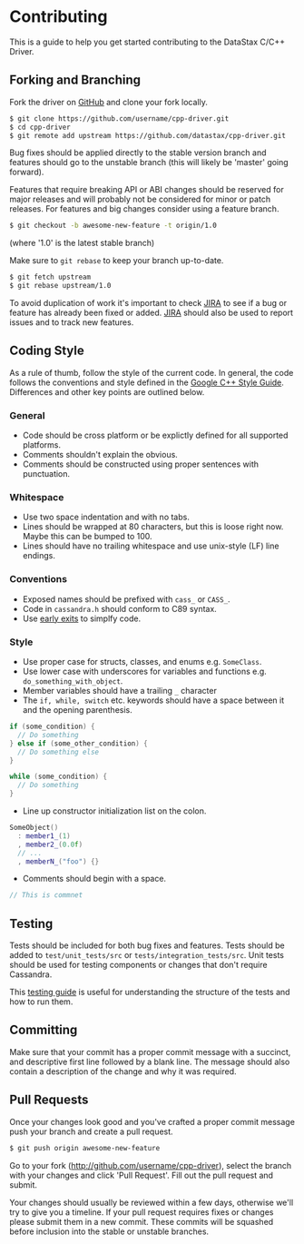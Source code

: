# Contributing

This is a guide to help you get started contributing to the DataStax C/C++ Driver.

## Forking and Branching

Fork the driver on [GitHub](https://github.com/datastax/cpp-driver/) and clone
your fork locally.

```bash
$ git clone https://github.com/username/cpp-driver.git
$ cd cpp-driver
$ git remote add upstream https://github.com/datastax/cpp-driver.git
```

Bug fixes should be applied directly to the stable version branch and
features should go to the unstable branch (this will likely be 'master' going
forward).

Features that require breaking API or ABI changes should be reserved for major
releases and will probably not be considered for minor or patch releases.
For features and big changes consider using a feature branch.

```bash
$ git checkout -b awesome-new-feature -t origin/1.0
```

(where '1.0' is the latest stable branch)

Make sure to `git rebase` to keep your branch up-to-date.

```bash
$ git fetch upstream
$ git rebase upstream/1.0
```

To avoid duplication of work it's important to check [JIRA] to see if a bug
or feature has already been fixed or added. [JIRA] should also be used to
report issues and to track new features.

## Coding Style

As a rule of thumb, follow the style of the current code. In general, the code
follows the conventions and style defined in the [Google C++ Style Guide].
Differences and other key points are outlined below.

### General

* Code should be cross platform or be explictly defined for all supported
  platforms.
* Comments shouldn't explain the obvious.
* Comments should be constructed using proper sentences with punctuation.

### Whitespace

* Use two space indentation and with no tabs.
* Lines should be wrapped at 80 characters, but this is loose right now. Maybe
  this can be bumped to 100.
* Lines should have no trailing whitespace and use unix-style (LF) line
  endings.

### Conventions

* Exposed names should be prefixed with `cass_` or `CASS_`.
* Code in `cassandra.h` should conform to C89 syntax.
* Use [early exits] to simplfy code.

### Style

* Use proper case for structs, classes, and enums e.g. `SomeClass`.
* Use lower case with underscores for variables and functions e.g.
  `do_something_with_object`.
* Member variables should have a trailing `_` character
* The `if, while, switch` etc. keywords should have a space between it and the
  opening parenthesis.
```cpp
if (some_condition) {
  // Do something
} else if (some_other_condition) {
  // Do something else
}

while (some_condition) {
  // Do something
}
```
* Line up constructor initialization list on the colon.
```cpp
SomeObject()
  : member1_(1)
  , member2_(0.0f)
  // ...
  , memberN_("foo") {}
```
* Comments should begin with a space.
```cpp
// This is commnet
```

## Testing

Tests should be included for both bug fixes and features. Tests should be added
to `test/unit_tests/src` or `tests/integration_tests/src`. Unit tests should
be used for testing components or changes that don't require Cassandra.

This [testing guide] is useful for understanding the structure of the tests
and how to run them.


## Committing

Make sure that your commit has a proper commit message with a succinct, and
descriptive first line followed by a blank line. The message
should also contain a description of the change and why it was required.

## Pull Requests

Once your changes look good and you've crafted a proper commit message push
your branch and create a pull request.

```bash
$ git push origin awesome-new-feature
```

Go to your fork (http://github.com/username/cpp-driver), select the branch with
your changes and click 'Pull Request'. Fill out the pull request and submit.

Your changes should usually be reviewed within a few days, otherwise we'll try
to give you a timeline. If your pull request requires fixes or changes please
submit them in a new commit. These commits will be squashed before inclusion
into the stable or unstable branches.

[JIRA]: https://datastax-oss.atlassian.net/browse/CPP/?selectedTab=com.atlassian.jira.jira-projects-plugin:summary-panel
[Google C++ Style Guide]: http://google-styleguide.googlecode.com/svn/trunk/cppguide.html
[early exits]: http://llvm.org/docs/CodingStandards.html#use-early-exits-and-continue-to-simplify-code
[testing guide]: http://datastax.github.io/cpp-driver/topics/testing
